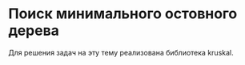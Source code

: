 # Поиск минимального остовного дерева
Для решения задач на эту тему реализована библиотека kruskal.
